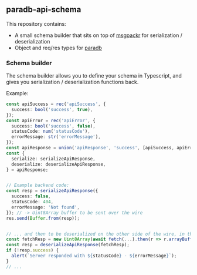 ## paradb-api-schema

This repository contains:
 - A small schema builder that sits on top of [msgpackr](https://github.com/kriszyp/msgpackr) for serialization / deserialization
 - Object and req/res types for [paradb](https://github.com/anonymousthing/paradb-api)

### Schema builder

The schema builder allows you to define your schema in Typescript, and gives you serialization / deserialization functions back.

Example:

```ts
const apiSuccess = rec('apiSuccess', {
  success: bool('success', true),
});
const apiError = rec('apiError', {
  success: bool('success', false),
  statusCode: num('statusCode'),
  errorMessage: str('errorMessage'),
});
const apiResponse = union('apiResponse', 'success', [apiSuccess, apiError]);
const {
  serialize: serializeApiResponse,
  deserialize: deserializeApiResponse,
} = apiResponse;


// Example backend code:
const resp = serializeApiResponse({
  success: false,
  statusCode: 404,
  errorMessage: 'Not found',
}); // -> Uint8Array buffer to be sent over the wire
res.send(Buffer.from(resp));


// ... and then to be deserialized on the other side of the wire, in the frontend:
const fetchResp = new Uint8Array(await fetch(...).then(r => r.arrayBuffer()));
const resp = deserializeApiResponse(fetchResp);
if (!resp.success) {
  alert(`Server responded with ${statusCode} - ${errorMessage}`);
}
// ...
```
